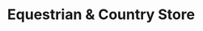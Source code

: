 ---
title: "Equestrian & Country Store"
url: /haywards-heath/equestrian-and-country-store/
shop: pet grooming
---